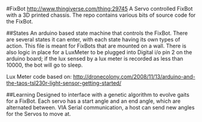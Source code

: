 #FixBot
http://www.thingiverse.com/thing:29745
A Servo controlled FixBot with a 3D printed chassis.  The repo contains various bits of source code for the FixBot.

##States
An arduino based state machine that controls the FixBot.  There are several states it can enter, with each state having its own types of action.  This file is meant for FixBots that are mounted on a wall.  There is also logic in place for a LuxMeter to be plugged into Digital i/o pin 2 on the arduino board; if the lux sensed by a lux meter is recorded as less than 10000, the bot will go to sleep.

Lux Meter code based on: 
http://dronecolony.com/2008/11/13/arduino-and-the-taos-tsl230r-light-sensor-getting-started/

##Learning
Designed to interface with a genetic algorithm to evolve gaits for a FixBot.  Each servo has a start angle and an end angle, which are alternated between.  VIA Serial communication, a host can send new angles for the Servos to move at.  
